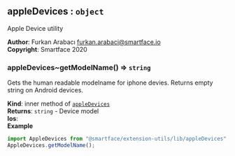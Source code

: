 <a name="module_appleDevices"></a>

## appleDevices : <code>object</code>
Apple Device utility

**Author**: Furkan Arabacı <furkan.arabaci@smartface.io>  
**Copyright**: Smartface 2020  
<a name="module_appleDevices..getModelName"></a>

### appleDevices~getModelName() ⇒ <code>string</code>
Gets the human readable modelname for iphone devies.
Returns empty string on Android devices.

**Kind**: inner method of [<code>appleDevices</code>](#module_appleDevices)  
**Returns**: <code>string</code> - Device model  
**Ios**:   
**Example**  
```js
import AppleDevices from "@smartface/extension-utils/lib/appleDevices";
AppleDevices.getModelName();
```
